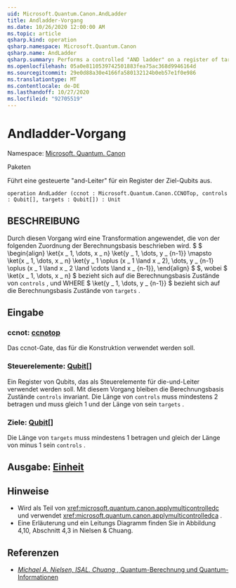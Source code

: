 ```yaml
---
uid: Microsoft.Quantum.Canon.AndLadder
title: Andladder-Vorgang
ms.date: 10/26/2020 12:00:00 AM
ms.topic: article
qsharp.kind: operation
qsharp.namespace: Microsoft.Quantum.Canon
qsharp.name: AndLadder
qsharp.summary: Performs a controlled "AND ladder" on a register of target qubits.
ms.openlocfilehash: 05a0e8110539742501883fea75ac368d9946164d
ms.sourcegitcommit: 29e0d88a30e4166fa580132124b0eb57e1f0e986
ms.translationtype: MT
ms.contentlocale: de-DE
ms.lasthandoff: 10/27/2020
ms.locfileid: "92705519"
---
```

# <a name="andladder-operation"></a>Andladder-Vorgang

Namespace: [Microsoft. Quantum. Canon](xref:Microsoft.Quantum.Canon)

Paketen [](https://nuget.org/packages/)


Führt eine gesteuerte "and-Leiter" für ein Register der Ziel-Qubits aus.

```qsharp
operation AndLadder (ccnot : Microsoft.Quantum.Canon.CCNOTop, controls : Qubit[], targets : Qubit[]) : Unit
```


## <a name="description"></a>BESCHREIBUNG

Durch diesen Vorgang wird eine Transformation angewendet, die von der folgenden Zuordnung der Berechnungsbasis beschrieben wird. $ $ \begin{align} \ket{x \_ 1, \dots, x \_ n} \ket{y \_ 1, \dots, y \_ {n-1}} \mapsto \ket{x \_ 1, \dots, x \_ n} \ket{y \_ 1 \oplus (x \_ 1 \land x \_ 2), \dots, y \_ {n-1} \oplus (x \_ 1 \land x \_ 2 \land \cdots \land x \_ {n-1}}, \end{align} $ $, wobei $ \ket{x \_ 1, \dots, x \_ n} $ bezieht sich auf die Berechnungsbasis Zustände von `controls` , und WHERE $ \ket{y \_ 1, \dots, y \_ {n-1}} $ bezieht sich auf die Berechnungsbasis Zustände von `targets` .

## <a name="input"></a>Eingabe

### <a name="ccnot--ccnotop"></a>ccnot: [ccnotop](xref:Microsoft.Quantum.Canon.CCNOTop)

Das ccnot-Gate, das für die Konstruktion verwendet werden soll.


### <a name="controls--qubit"></a>Steuerelemente: [Qubit](xref:microsoft.quantum.lang-ref.qubit)[]

Ein Register von Qubits, das als Steuerelemente für die-und-Leiter verwendet werden soll.
Mit diesem Vorgang bleiben die Berechnungsbasis Zustände `controls` invariant.
Die Länge von `controls` muss mindestens 2 betragen und muss gleich 1 und der Länge von sein `targets` .


### <a name="targets--qubit"></a>Ziele: [Qubit](xref:microsoft.quantum.lang-ref.qubit)[]

Die Länge von `targets` muss mindestens 1 betragen und gleich der Länge von minus 1 sein `controls` .



## <a name="output--unit"></a>Ausgabe: [Einheit](xref:microsoft.quantum.lang-ref.unit)



## <a name="remarks"></a>Hinweise

- Wird als Teil von <xref:microsoft.quantum.canon.applymulticontrolledc> und verwendet <xref:microsoft.quantum.canon.applymulticontrolledca> .
- Eine Erläuterung und ein Leitungs Diagramm finden Sie in Abbildung 4,10, Abschnitt 4,3 in Nielsen & Chuang.

## <a name="references"></a>Referenzen

- [*Michael A. Nielsen, ISAL. Chuang* , Quantum-Berechnung und Quantum-Informationen](http://doi.org/10.1017/CBO9780511976667)